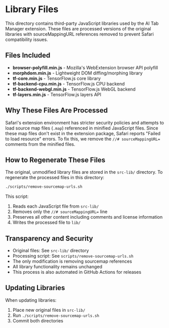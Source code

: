# Library Files

This directory contains third-party JavaScript libraries used by the AI Tab Manager extension. These files are processed versions of the original libraries with sourceMappingURL references removed to prevent Safari compatibility issues.

## Files Included

- **browser-polyfill.min.js** - Mozilla's WebExtension browser API polyfill
- **morphdom.min.js** - Lightweight DOM diffing/morphing library
- **tf-core.min.js** - TensorFlow.js core library
- **tf-backend-cpu.min.js** - TensorFlow.js CPU backend
- **tf-backend-webgl.min.js** - TensorFlow.js WebGL backend
- **tf-layers.min.js** - TensorFlow.js layers API

## Why These Files Are Processed

Safari's extension environment has stricter security policies and attempts to load source map files (`.map`) referenced in minified JavaScript files. Since these map files don't exist in the extension package, Safari reports "Failed to load resource" errors. To fix this, we remove the `//# sourceMappingURL=` comments from the minified files.

## How to Regenerate These Files

The original, unmodified library files are stored in the `src-lib/` directory. To regenerate the processed files in this directory:

```bash
./scripts/remove-sourcemap-urls.sh
```

This script:
1. Reads each JavaScript file from `src-lib/`
2. Removes only the `//# sourceMappingURL=` line
3. Preserves all other content including comments and license information
4. Writes the processed file to `lib/`

## Transparency and Security

- Original files: See `src-lib/` directory
- Processing script: See `scripts/remove-sourcemap-urls.sh`
- The only modification is removing sourcemap references
- All library functionality remains unchanged
- This process is also automated in GitHub Actions for releases

## Updating Libraries

When updating libraries:
1. Place new original files in `src-lib/`
2. Run `./scripts/remove-sourcemap-urls.sh`
3. Commit both directories